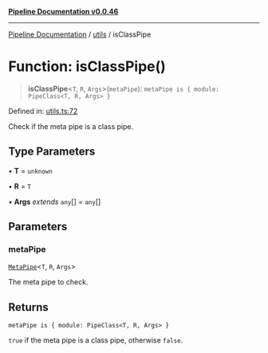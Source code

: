 [**Pipeline Documentation v0.0.46**](../../README.md)

***

[Pipeline Documentation](../../modules.md) / [utils](../README.md) / isClassPipe

# Function: isClassPipe()

> **isClassPipe**\<`T`, `R`, `Args`\>(`metaPipe`): `metaPipe is { module: PipeClass<T, R, Args> }`

Defined in: [utils.ts:72](https://github.com/stonemjs/pipeline/blob/bdafb2a2f2d57df256cc97fee41b6f9b9fdd69f9/src/utils.ts#L72)

Check if the meta pipe is a class pipe.

## Type Parameters

• **T** = `unknown`

• **R** = `T`

• **Args** *extends* `any`[] = `any`[]

## Parameters

### metaPipe

[`MetaPipe`](../../declarations/interfaces/MetaPipe.md)\<`T`, `R`, `Args`\>

The meta pipe to check.

## Returns

`metaPipe is { module: PipeClass<T, R, Args> }`

`true` if the meta pipe is a class pipe, otherwise `false`.
